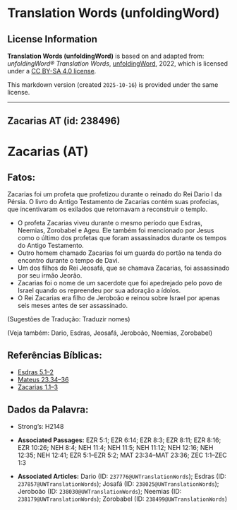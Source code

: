 # Translation Words (unfoldingWord)

## License Information

**Translation Words (unfoldingWord)** is based on and adapted from: _unfoldingWord® Translation Words_, [unfoldingWord](https://unfoldingword.org/utw), 2022, which is licensed under a [CC BY-SA 4.0 license](https://creativecommons.org/licenses/by-sa/4.0/legalcode.en).

This markdown version (created `2025-10-16`) is provided under the same license.



--------------------------------

## Zacarias AT (id: 238496)

Zacarias (AT)
=============

Fatos:
------

Zacarias foi um profeta que profetizou durante o reinado do Rei Dario I da Pérsia. O livro do Antigo Testamento de Zacarias contém suas profecias, que incentivaram os exilados que retornavam a reconstruir o templo.

* O profeta Zacarias viveu durante o mesmo período que Esdras, Neemias, Zorobabel e Ageu. Ele também foi mencionado por Jesus como o último dos profetas que foram assassinados durante os tempos do Antigo Testamento.
* Outro homem chamado Zacarias foi um guarda do portão na tenda do encontro durante o tempo de Davi.
* Um dos filhos do Rei Jeosafá, que se chamava Zacarias, foi assassinado por seu irmão Jeorão.
* Zacarias foi o nome de um sacerdote que foi apedrejado pelo povo de Israel quando os repreendeu por sua adoração a ídolos.
* O Rei Zacarias era filho de Jeroboão e reinou sobre Israel por apenas seis meses antes de ser assassinado.

(Sugestões de Tradução: Traduzir nomes)

(Veja também: Dario, Esdras, Jeosafá, Jeroboão, Neemias, Zorobabel)

Referências Bíblicas:
---------------------

* [Esdras 5\.1–2](https://ref.ly/Ezra5:1-Ezra5:2)
* [Mateus 23\.34–36](https://ref.ly/Matt23:34-Matt23:36)
* [Zacarias 1\.1–3](https://ref.ly/Zech1:1-Zech1:3)

Dados da Palavra:
-----------------

* Strong’s: H2148

* **Associated Passages:** EZR 5:1; EZR 6:14; EZR 8:3; EZR 8:11; EZR 8:16; EZR 10:26; NEH 8:4; NEH 11:4; NEH 11:5; NEH 11:12; NEH 12:16; NEH 12:35; NEH 12:41; EZR 5:1–EZR 5:2; MAT 23:34–MAT 23:36; ZEC 1:1–ZEC 1:3
* **Associated Articles:** Dario (ID: `237776@UWTranslationWords`); Esdras (ID: `237857@UWTranslationWords`); Josafá (ID: `238025@UWTranslationWords`); Jeroboão (ID: `238030@UWTranslationWords`); Neemias (ID: `238179@UWTranslationWords`); Zorobabel (ID: `238499@UWTranslationWords`)

